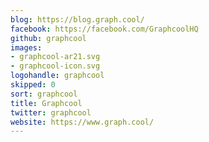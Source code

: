 ```yaml
---
blog: https://blog.graph.cool/
facebook: https://facebook.com/GraphcoolHQ
github: graphcool
images:
- graphcool-ar21.svg
- graphcool-icon.svg
logohandle: graphcool
skipped: 0
sort: graphcool
title: Graphcool
twitter: graphcool
website: https://www.graph.cool/
---
```


